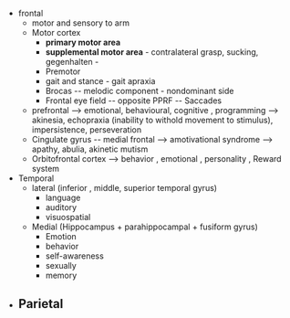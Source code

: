 
- frontal
	- motor and sensory to arm
	- Motor cortex 
		- **primary motor area** 
		- **supplemental motor area** - contralateral grasp, sucking, gegenhalten - 
		- Premotor 
		- gait and stance - gait apraxia 
		- Brocas -- melodic component - nondominant side 
		- Frontal eye field -- opposite PPRF -- Saccades 
	- prefrontal --> emotional, behavioural, cognitive , programming --> akinesia, echopraxia (inability to withold movement to stimulus), impersistence, perseveration
	- Cingulate gyrus -- medial frontal --> amotivational syndrome --> apathy, abulia, akinetic mutism 
	- Orbitofrontal cortex --> behavior , emotional , personality , Reward system 
- Temporal 
	- lateral (inferior , middle, superior temporal gyrus)
		- language 
		- auditory 
		- visuospatial 
	- Medial (Hippocampus + parahippocampal + fusiform gyrus)
		- Emotion 
		- behavior 
		- self-awareness 
		- sexually 
		- memory 
- Parietal 
	- 